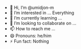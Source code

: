 - 👋 Hi, I’m @umidjon-m
- 👀 I’m interested in ... Everything
- 🌱 I’m currently learning ... 
- 💞️ I’m looking to collaborate on ...
- 📫 How to reach me ... 
- 😄 Pronouns: he/him
- ⚡ Fun fact: Nothing

<!---
umidjon-m/umidjon-m is a ✨ special ✨ repository because its `README.md` (this file) appears on your GitHub profile.
You can click the Preview link to take a look at your changes.
--->
